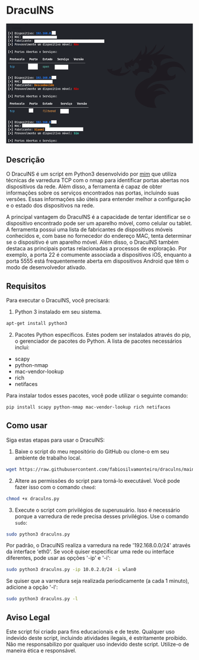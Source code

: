 # DraculNS

![Descrição da imagem](exemplo.png)

## Descrição

O DraculNS é um script em Python3 desenvolvido por [mim](https://github.com/fabiosilvamonteiro) que utiliza técnicas de varredura TCP com o nmap para identificar portas abertas nos dispositivos da rede. Além disso, a ferramenta é capaz de obter informações sobre os serviços encontrados nas portas, incluindo suas versões. Essas informações são úteis para entender melhor a configuração e o estado dos dispositivos na rede.

A principal vantagem do DraculNS é a capacidade de tentar identificar se o dispositivo encontrado pode ser um aparelho móvel, como celular ou tablet. A ferramenta possui uma lista de fabricantes de dispositivos móveis conhecidos e, com base no fornecedor do endereço MAC, tenta determinar se o dispositivo é um aparelho móvel. Além disso, o DraculNS também destaca as principais portas relacionadas a processos de exploração. Por exemplo, a porta 22 é comumente associada a dispositivos iOS, enquanto a porta 5555 está frequentemente aberta em dispositivos Android que têm o modo de desenvolvedor ativado.

## Requisitos

Para executar o DraculNS, você precisará:

1. Python 3 instalado em seu sistema.

```bash
apt-get install python3
```

2. Pacotes Python específicos. Estes podem ser instalados através do pip, o gerenciador de pacotes do Python. A lista de pacotes necessários inclui:

* scapy
* python-nmap
* mac-vendor-lookup
* rich
* netifaces

Para instalar todos esses pacotes, você pode utilizar o seguinte comando:

```bash
pip install scapy python-nmap mac-vendor-lookup rich netifaces
```

## Como usar

Siga estas etapas para usar o DraculNS:

1. Baixe o script do meu repositório do GitHub ou clone-o em seu ambiente de trabalho local.

```bash
wget https://raw.githubusercontent.com/fabiosilvamonteiro/draculns/main/draculns.py
```

2. Altere as permissões do script para torná-lo executável. Você pode fazer isso com o comando `chmod`:

```bash
chmod +x draculns.py
```

3. Execute o script com privilégios de superusuário. Isso é necessário porque a varredura de rede precisa desses privilégios. Use o comando `sudo`:

```bash
sudo python3 draculns.py
```

Por padrão, o DraculNS realiza a varredura na rede '192.168.0.0/24' através da interface 'eth0'. Se você quiser especificar uma rede ou interface diferentes, pode usar as opções '-ip' e '-i':

```bash
sudo python3 draculns.py -ip 10.0.2.0/24 -i wlan0
```

Se quiser que a varredura seja realizada periodicamente (a cada 1 minuto), adicione a opção '-l':

```bash
sudo python3 draculns.py -l
```

## Aviso Legal

Este script foi criado para fins educacionais e de teste. Qualquer uso indevido deste script, incluindo atividades ilegais, é estritamente proibido. Não me responsabilizo por qualquer uso indevido deste script. Utilize-o de maneira ética e responsável.

```
